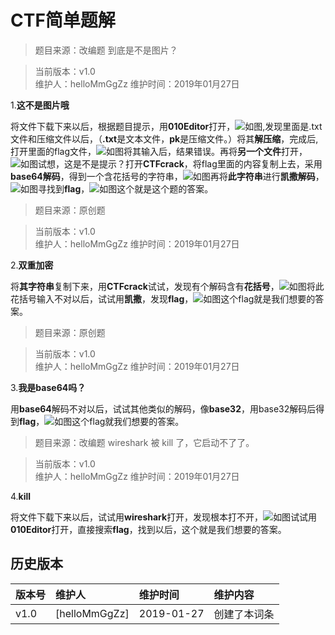 # CTF简单题解


>题目来源：改编题 到底是不是图片？  


>当前版本：v1.0  
>维护人：helloMmGgZz
>维护时间：2019年01月27日  

1.**这不是图片哦**

将文件下载下来以后，根据题目提示，用**010Editor**打开，![如图](/wiki/image/ctfimg/tupian/6.png),发现里面是.txt文件和压缩文件以后，（**.txt**是文本文件，**pk**是压缩文件。）将其**解压缩**，完成后,打开里面的flag文件，![如图](/wiki/image/ctfimg/tupian/2.png)将其输入后，结果错误。再将**另一个文件**打开，![如图](/wiki/image/ctfimg/tupian/3.png)试想，这是不是提示？打开**CTFcrack**，将flag里面的内容复制上去，采用**base64解码**，得到一个含花括号的字符串，![如图](/wiki/image/ctfimg/tupian/4.png)再将**此字符串**进行**凯撒解码**，![如图](/wiki/image/ctfimg/tupian/5.png)寻找到**flag**，![如图](/wiki/image/ctfimg/tupian/1.png)这个就是这个题的答案。

>题目来源：原创题


>当前版本：v1.0  
>维护人：helloMmGgZz
>维护时间：2019年01月27日  



2.**双重加密**

将**其字符串**复制下来，用**CTFcrack**试试，发现有个解码含有**花括号**，![如图](/wiki/image/ctfimg/tupian/7.png)将此花括号输入不对以后，试试用**凯撒**，发现**flag**，![如图](/wiki/image/ctfimg/tupian/8.png)这个flag就是我们想要的答案。

>题目来源：原创题


>当前版本：v1.0  
>维护人：helloMmGgZz
>维护时间：2019年01月27日



3.**我是base64吗？**

用**base64**解码不对以后，试试其他类似的解码，像**base32**，用base32解码后得到**flag**，![如图](/wiki/image/ctfimg/tupian/9.png)这个flag就我们想要的答案。

>题目来源：改编题 wireshark 被 kill 了，它启动不了了。 


>当前版本：v1.0  
>维护人：helloMmGgZz
>维护时间：2019年01月27日



4.**kill**

将文件下载下来以后，试试用**wireshark**打开，发现根本打不开，![如图](/wiki/image/ctfimg/tupian/10.png)试试用**010Editor**打开，直接搜索**flag**，找到以后，这个就是我们想要的答案。



## 历史版本

| 版本号 | 维护人 |维护时间 |维护内容|
| :- | :- | :-| :- |
| v1.0 | [helloMmGgZz] |2019-01-27|创建了本词条|
